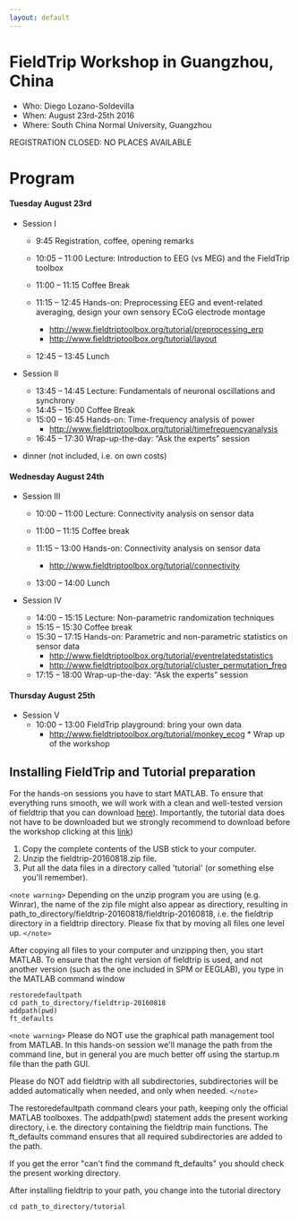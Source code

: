 ```yaml
---
layout: default
---
```


# FieldTrip Workshop in Guangzhou, China

  *  Who: Diego Lozano-Soldevilla
  *  When: August 23rd-25th 2016
  *  Where: South China Normal University, Guangzhou

REGISTRATION CLOSED: NO PLACES AVAILABLE

# Program

####  Tuesday August 23rd

*  Session I
    * 9:45			Registration, coffee, opening remarks
    * 10:05 – 11:00		Lecture: Introduction to EEG (vs MEG) and the FieldTrip toolbox
    * 11:00 – 11:15		Coffee Break
    * 11:15 – 12:45             Hands-on: Preprocessing EEG and event-related averaging, design your own sensory ECoG electrode montage
         * http://www.fieldtriptoolbox.org/tutorial/preprocessing_erp
         * http://www.fieldtriptoolbox.org/tutorial/layout

    * 12:45 – 13:45		Lunch

*  Session II
    * 13:45 – 14:45		Lecture: Fundamentals of neuronal oscillations and  synchrony
    * 14:45 – 15:00   	        Coffee Break
    * 15:00 – 16:45		Hands-on: Time-frequency analysis of power  
         * http://www.fieldtriptoolbox.org/tutorial/timefrequencyanalysis     
    * 16:45 – 17:30		Wrap-up-the-day: “Ask the experts” session


*  dinner (not included, i.e. on own costs)


#### Wednesday August 24th

*  Session III
    * 10:00 – 11:00		Lecture: Connectivity analysis on sensor data
    * 11:00 – 11:15		Coffee break
    * 11:15 – 13:00		Hands-on: Connectivity analysis on sensor data
         * http://www.fieldtriptoolbox.org/tutorial/connectivity

    * 13:00 – 14:00		Lunch


*  Session IV
    * 14:00 – 15:15		Lecture: Non-parametric randomization techniques
    * 15:15 – 15:30		Coffee break
    * 15:30 – 17:15	        Hands-on: Parametric and non-parametric statistics on sensor data
         * http://www.fieldtriptoolbox.org/tutorial/eventrelatedstatistics
         * http://www.fieldtriptoolbox.org/tutorial/cluster_permutation_freq
    * 17:15 – 18:00		Wrap-up-the-day: “Ask the experts” session


#### Thursday August 25th

*  Session V
    * 10:00 – 13:00		FieldTrip playground: bring your own data
         * http://www.fieldtriptoolbox.org/tutorial/monkey_ecog
                               * Wrap up of the workshop


## Installing FieldTrip and Tutorial preparation

For the hands-on sessions you have to start MATLAB. To ensure that
everything runs smooth, we will work with a clean and well-tested
version of fieldtrip that you can download [ here](ftp://ftp.fieldtriptoolbox.org/pub/fieldtrip/fieldtrip-20160818.zip )). Importantly, the tutorial data does not have to be
downloaded but we strongly recommend to download before the workshop clicking at this  [ link](https://www.dropbox.com/s/0sqv44taxhjbsqk/data_tutorials.rar?dl=0 ))
 1.  Copy the complete contents of the USB stick to your computer.
 2.  Unzip the fieldtrip-20160818.zip file.
 3.  Put all the data files in a directory called 'tutorial' (or something else you'll remember).

`<note warning>`
Depending on the unzip program you are using (e.g. Winrar), the name
of the zip file might also appear as directiory, resulting in
path_to_directory/fieldtrip-20160818/fieldtrip-20160818, i.e. the
fieldtrip directory in a fieldtrip directory. Please fix that by
moving all files one level up.
`</note>`

After copying all files to your computer and unzipping then, you start MATLAB. To ensure that the right version of fieldtrip is used, and not another version (such as the one included in SPM or EEGLAB), you type in the MATLAB command window


    restoredefaultpath
    cd path_to_directory/fieldtrip-20160818
    addpath(pwd)
    ft_defaults

`<note warning>`
Please do NOT use the graphical path management tool from MATLAB. In this hands-on session we'll manage the path from the command line, but in general you are much better off using the startup.m file than the path GUI.

Please do NOT add fieldtrip with all subdirectories, subdirectories will be added automatically when needed, and only when needed.
`</note>`

The restoredefaultpath command clears your path, keeping only the
official MATLAB toolboxes. The addpath(pwd) statement adds the
present working directory, i.e. the directory containing the fieldtrip
main functions. The ft_defaults command ensures that all required
subdirectories are added to the path.

If you get the error "can't find the command ft_defaults" you should check the present working directory.

After installing fieldtrip to your path, you change into the tutorial directory

    cd path_to_directory/tutorial
